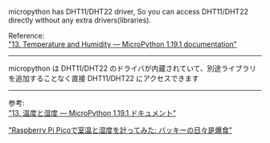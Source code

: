 micropython has DHT11/DHT22 driver, So you can access DHT11/DHT22 directly without any extra drivers(libraries).
  
  
Reference:  
["13. Temperature and Humidity — MicroPython 1.19.1 documentation"](https://docs.micropython.org/en/latest/esp8266/tutorial/dht.html)
  
-------------------------------------------------------------


micropython は DHT11/DHT22 のドライバが内蔵されていて、別途ライブラリを追加することなく直接 DHT11/DHT22 にアクセスできます


-------------------------------------------------------------
  
参考:  
["13. 温度と湿度 — MicroPython 1.19.1 ドキュメント"](https://micropython-docs-ja.readthedocs.io/ja/latest/esp8266/tutorial/dht.html?highlight=dht11)

["Raspberry Pi Picoで室温と湿度を計ってみた: バッキーの日々是爆食"](https://backy0175.seesaa.net/article/490247204.html)
